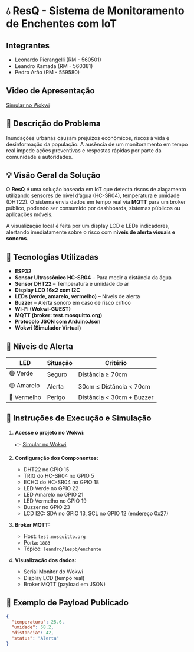 # 💧 ResQ - Sistema de Monitoramento de Enchentes com IoT

## Integrantes

- Leonardo Pierangelli (RM - 560501)
- Leandro Kamada (RM - 560381)
- Pedro Arão (RM - 559580)

## Video de Apresentação
[Simular no Wokwi]([https://wokwi.com/projects/432691845362368513](https://youtu.be/a1FIAVKH1Ys))

## 📌 Descrição do Problema

Inundações urbanas causam prejuízos econômicos, riscos à vida e desinformação da população. A ausência de um monitoramento em tempo real impede ações preventivas e respostas rápidas por parte da comunidade e autoridades.

## 💡 Visão Geral da Solução

O **ResQ** é uma solução baseada em IoT que detecta riscos de alagamento utilizando sensores de nível d’água (HC-SR04), temperatura e umidade (DHT22). O sistema envia dados em tempo real via **MQTT** para um broker público, podendo ser consumido por dashboards, sistemas públicos ou aplicações móveis.

A visualização local é feita por um display LCD e LEDs indicadores, alertando imediatamente sobre o risco com **níveis de alerta visuais e sonoros**.

## 🧠 Tecnologias Utilizadas

- **ESP32**  
- **Sensor Ultrassônico HC-SR04** – Para medir a distância da água  
- **Sensor DHT22** – Temperatura e umidade do ar  
- **Display LCD 16x2 com I2C**  
- **LEDs (verde, amarelo, vermelho)** – Níveis de alerta  
- **Buzzer** – Alerta sonoro em caso de risco crítico  
- **Wi-Fi (Wokwi-GUEST)**  
- **MQTT (broker: test.mosquitto.org)**  
- **Protocolo JSON com ArduinoJson**  
- **Wokwi (Simulador Virtual)**

## 🚦 Níveis de Alerta

| LED         | Situação     | Critério                      |
|-------------|--------------|-------------------------------|
| 🟢 Verde     | Seguro       | Distância ≥ 70cm              |
| 🟡 Amarelo   | Alerta       | 30cm ≤ Distância < 70cm       |
| 🔴 Vermelho  | Perigo       | Distância < 30cm + Buzzer     |

## 🧪 Instruções de Execução e Simulação

1. **Acesse o projeto no Wokwi:**

   👉 [Simular no Wokwi](https://wokwi.com/projects/432691845362368513)

2. **Configuração dos Componentes:**

   - DHT22 no GPIO 15  
   - TRIG do HC-SR04 no GPIO 5  
   - ECHO do HC-SR04 no GPIO 18  
   - LED Verde no GPIO 22  
   - LED Amarelo no GPIO 21  
   - LED Vermelho no GPIO 19  
   - Buzzer no GPIO 23  
   - LCD I2C: SDA no GPIO 13, SCL no GPIO 12 (endereço 0x27)

3. **Broker MQTT:**

   - Host: `test.mosquitto.org`  
   - Porta: `1883`  
   - Tópico: `leandro/1espb/enchente`

4. **Visualização dos dados:**

   - Serial Monitor do Wokwi
   - Display LCD (tempo real)
   - Broker MQTT (payload em JSON)

## 🔧 Exemplo de Payload Publicado

```json
{
  "temperatura": 25.6,
  "umidade": 58.2,
  "distancia": 42,
  "status": "Alerta"
}
